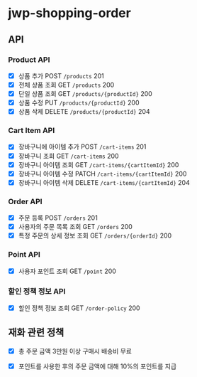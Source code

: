 # jwp-shopping-order

## API

### Product API

- [x] 상품 추가 POST `/products` 201
- [x] 전체 상품 조회 GET `/products` 200
- [x] 단일 상품 조회 GET `/products/{productId}` 200
- [x] 상품 수정 PUT `/products/{productId}` 200
- [x] 상품 삭제 DELETE `/products/{productId}` 204

### Cart Item API

- [x] 장바구니에 아이템 추가 POST `/cart-items` 201
- [x] 장바구니 조회 GET `/cart-items` 200
- [x] 장바구니 아이템 조회 GET `/cart-items/{cartItemId}` 200
- [x] 장바구니 아이템 수정 PATCH `/cart-items/{cartItemId}` 200
- [x] 장바구니 아이템 삭제 DELETE `/cart-items/{cartItemId}` 204

### Order API

- [x] 주문 등록 POST `/orders` 201
- [x] 사용자의 주문 목록 조회 GET `/orders` 200
- [x] 특정 주문의 상세 정보 조회 GET `/orders/{orderId}` 200

### Point API

- [x] 사용자 포인트 조회 GET `/point` 200

### 할인 정책 정보 API

- [x] 할인 정책 정보 조회 GET `/order-policy` 200

## 재화 관련 정책

- [x] 총 주문 금액 3만원 이상 구매시 배송비 무료
- [x] 포인트를 사용한 후의 주문 금액에 대해 10%의 포인트를 지급

